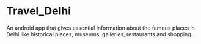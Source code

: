 # Travel_Delhi
An android app that gives essential information about the famous places in Delhi like historical places, museums, galleries, restaurants and shopping.
